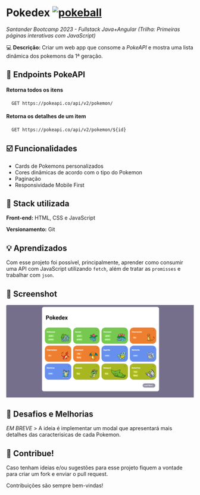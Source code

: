 
# Pokedex [![pokeball](https://cdn3.emoji.gg/emojis/4958-pokeball.png)](https://emoji.gg/emoji/4958-pokeball)


_Santander Bootcamp 2023 - Fullstack Java+Angular
(Trilha: Primeiras páginas interativas com JavaScript)_

💻 **Descrição:** Criar um web app que consome a _PokeAPI_ e mostra uma lista dinâmica dos pokemons da 1ª geração.






## 📌 Endpoints PokeAPI

#### Retorna todos os itens

```http
  GET https://pokeapi.co/api/v2/pokemon/
```

#### Retorna os detalhes de um item

```http
  GET https://pokeapi.co/api/v2/pokemon/${id}
```


## ☑️ Funcionalidades

- Cards de Pokemons personalizados
- Cores dinâmicas de acordo com o tipo do Pokemon
- Paginação
- Responsividade Mobile First




## 🧩 Stack utilizada

**Front-end:** HTML, CSS e JavaScript

**Versionamento:** Git


## 💡 Aprendizados

Com esse projeto foi possível, principalmente, aprender como consumir uma API com JavaScript utilizando `fetch`, além de tratar as `promisses` e trabalhar com `json`.


## 🎨 Screenshot

![App Screenshot](https://github.com/viniciussz7/pokedex-DIO/blob/main/assets/img/screenshot.png?raw=true)


## 🚀 Desafios e Melhorias

_EM BREVE_ > A ideia é implementar um modal que apresentará mais detalhes das caracterisicas de cada Pokemon.


## 🤝 Contribue!

Caso tenham ideias e/ou sugestões para esse projeto fiquem a vontade para criar um fork e enviar o pull request.

Contribuições são sempre bem-vindas!

